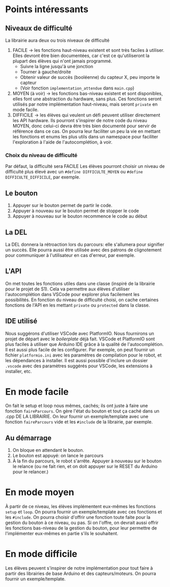 # Points intéressants
## Niveaux de difficulté
La librairie aura deux ou trois niveaux de difficulté
1. FACILE -> les fonctions haut-niveau existent et sont très faciles à utiliser.
Elles devront être bien documentées, car c'est ce qu'utiliseront la plupart des élèves qui n'ont jamais programmé.
    -   Suivre la ligne jusqu'à une jonction
    -   Tourner à gauche/droite
    -   Obtenir valeur de succès (booléenne) du capteur X, peu importe le capteur
    -   (Voir fonction `implementation_attendue` dans `main.cpp`)
2. MOYEN (à voir) -> les fonctions bas-niveau existent et sont disponibles, elles font une abstraction du hardware, sans plus.
Ces fonctions seront utilisés par notre implémentation haut-niveau, mais seront `private` en mode facile.
3. DIFFICILE -> les élèves qui veulent un défi peuvent utiliser directement les API hardware.
Ils pourront s'inspirer de notre code du niveau MOYEN, donc celui-ci devra être très bien documenté pour servir de référence dans ce cas.
On pourra leur faciliter un peu la vie en mettant les fonctions et enums les plus utils dans un namespace pour faciliter l'exploration à l'aide de l'autocomplétion, à voir.

### Choix du niveau de difficulté
Par défaut, la difficulté sera FACILE
Les élèves pourront choisir un niveau de difficulté plus élevé avec un `#define DIFFICULTE_MOYEN` ou `#define DIFFICULTE_DIFFICILE`, par exemple.
## Le bouton
1. Appuyer sur le bouton permet de partir le code.
2. Appuyer à nouveau sur le bouton permet de stopper le code
3. Appuyer à nouveau sur le bouton recommence le code au début

## La DEL
La DEL donnera la rétroaction lors du parcours: elle s'allumera pour signifier un succès.
Elle pourra aussi être utilisée avec des patrons de clignotement pour communiquer à l'utilisateur en cas d'erreur, par exemple.

## L'API
On met toutes les fonctions utiles dans une classe (inspiré de la librairie pour le projet de S1).
Cela va permettre aux élèves d'utiliser l'autocomplétion dans VSCode pour explorer plus facilement les possibilités.
En fonction du niveau de difficulté choisi, on cache certaines fonctions de l'API en les mettant `private` ou `protected` dans la classe.

## IDE utilisé
Nous suggérons d'utiliser VSCode avec PlatformIO.
Nous fournirons un projet de départ avec le *boilerplate* déjà fait.
VSCode et PlatformIO sont plus faciles à utiliser que Arduino IDE grâce à la qualité de l'autocomplétion.
Il est aussi plus facile de les configurer.
Par exemple, on peut fournir un fichier `platformio.ini` avec les paramètres de compilation pour le robot, et les dépendances à installer.
Il est aussi possible d'inclure un dossier `.vscode` avec des paramètres suggérés pour VSCode, les extensions à installer, etc.

# En mode facile
On fait le setup et loop nous mêmes, cachés; ils ont juste à faire une fonction `faireParcours`.
On gère l'état du bouton et tout ça caché dans un .cpp DE LA LIBRAIRIE.
On leur fournir un exemple/template avec une fonction `faireParcours` vide et les `#include` de la librairie, par exemple.
## Au démarrage
1. On bloque en attendant le bouton.
2. Le bouton est appuyé: on lance le parcours
3. À la fin du parcours, le robot s'arrête. Appuyer à nouveau sur le bouton le relance (ou ne fait rien, et on doit appuyer sur le RESET du Arduino pour le relancer.)

# En mode moyen
À partir de ce niveau, les élèves implémentent eux-mêmes les fonctions `setup` et `loop`.
On pourra fournir un exemple/template avec ces fonctions et les `#include`.
On pourra choisir d'offrir une fonction toute faite pour la gestion du bouton à ce niveau, ou pas.
Si on l'offre, on devrait aussi offrir les fonctions bas-niveau de la gestion du bouton, pour leur permettre de l'implémenter eux-mêmes en partie s'ils le souhaitent.

# En mode difficile
Les élèves peuvent s'inspirer de notre implémentation pour tout faire à partir des librairies de base Arduino et des capteurs/moteurs.
On pourra fournir un exemple/template.
